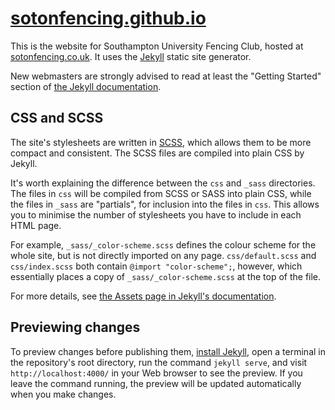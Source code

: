 [sotonfencing.github.io](http://sotonfencing.github.io)
========================

This is the website for Southampton University Fencing Club, hosted at [sotonfencing.co.uk](http://sotonfencing.co.uk/). It uses the [Jekyll](http://jekyllrb.com/) static site generator.

New webmasters are strongly advised to read at least the "Getting Started" section of [the Jekyll documentation](http://jekyllrb.com/docs/home/).

CSS and SCSS
------------

The site's stylesheets are written in [SCSS](http://sass-lang.com/), which allows them to be more compact and consistent. The SCSS files are compiled into plain CSS by Jekyll.

It's worth explaining the difference between the `css` and `_sass` directories. The files in `css` will be compiled from SCSS or SASS into plain CSS, while the files in `_sass` are "partials", for inclusion into the files in `css`. This allows you to minimise the number of stylesheets you have to include in each HTML page.

For example, `_sass/_color-scheme.scss` defines the colour scheme for the whole site, but is not directly imported on any page. `css/default.scss` and `css/index.scss` both contain `@import "color-scheme";`, however, which essentially places a copy of `_sass/_color-scheme.scss` at the top of the file.

For more details, see [the Assets page in Jekyll's documentation](http://jekyllrb.com/docs/assets/).

Previewing changes
------------------

To preview changes before publishing them, [install Jekyll](http://jekyllrb.com/docs/installation/), open a terminal in the repository's root directory, run the command `jekyll serve`, and visit `http://localhost:4000/` in your Web browser to see the preview. If you leave the command running, the preview will be updated automatically when you make changes.
